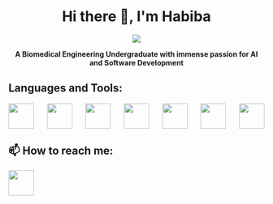 <h1 align="center">Hi there 👋, I'm Habiba</h1>
<p align="center"><img src="https://user-images.githubusercontent.com/74038190/212284158-e840e285-664b-44d7-b79b-e264b5e54825.gif"></p>
<p align="center"><strong>A Biomedical Engineering Undergraduate with immense passion for AI and Software Development</strong></p>
<p><h2>Languages and Tools:</h2>
<div style="display: flex; justify-content: space-between;">
  <img src="https://user-images.githubusercontent.com/74038190/212257472-08e52665-c503-4bd9-aa20-f5a4dae769b5.gif" width="50" height="50">
  <img src="https://cdn-icons-png.freepik.com/512/5968/5968242.png" width="50" height="50">
  <img src="https://github.com/isocpp/logos/blob/master/cpp_logo.png" width="50" height="50">
  <img src="https://cdn.pixabay.com/photo/2017/08/05/11/16/logo-2582748_1280.png" width="50" height="50">
  <img src="https://www.svgrepo.com/show/353657/django-icon.svg" width="50" height="50">
  <img src="https://upload.wikimedia.org/wikipedia/commons/d/d4/Javascript-shield.svg" width="50" height="50">
  <img src="https://upload.wikimedia.org/wikipedia/commons/d/d9/Node.js_logo.svg" width="50" height="50">
</div></p>





<footer><h2>📫 How to reach me:</h2> <a href='https://www.linkedin.com/in/habiba-mohsen-2b545a272/'><img src="https://user-images.githubusercontent.com/74038190/235294012-0a55e343-37ad-4b0f-924f-c8431d9d2483.gif" width="50" height="50"></a></footer>


